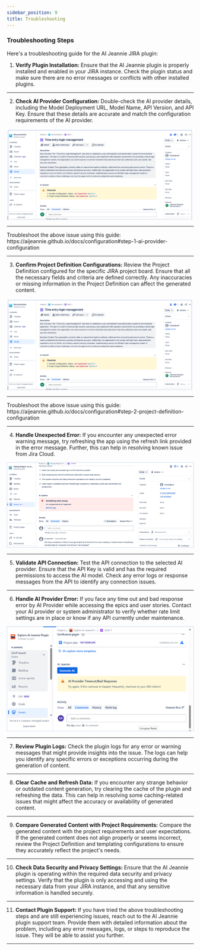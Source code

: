 ```yaml
---
sidebar_position: 9
title: Troubleshooting
---
```


### Troubleshooting Steps

Here's a troubleshooting guide for the AI Jeannie JIRA plugin:

1. **Verify Plugin Installation:** Ensure that the AI Jeannie plugin is properly installed and enabled in your JIRA instance. Check the plugin status and make sure there are no error messages or conflicts with other installed plugins.

<hr/>

2. **Check AI Provider Configuration:** Double-check the AI provider details, including the Model Deployment URL, Model Name, API Version, and API Key. Ensure that these details are accurate and match the configuration requirements of the AI provider.

<img src="/troubleshooting/ai-provider-error1.png" alt="AI Provider Error" />
<hr/>
Troubleshoot the above issue using this guide: https://aijeannie.github.io/docs/configuration#step-1-ai-provider-configuration

<hr/>

3. **Confirm Project Definition Configurations:** Review the Project Definition configured for the specific JIRA project board. Ensure that all the necessary fields and criteria are defined correctly. Any inaccuracies or missing information in the Project Definition can affect the generated content.

<img src="/troubleshooting/ai-provider-error1.png" alt="Project Definition Error" />
<hr/>
Troubleshoot the above issue using this guide: https://aijeannie.github.io/docs/configuration#step-2-project-definition-configuration
<hr/>

4. **Handle Unexpected Error:** If you encounter any unexpected error warning message, try refreshing the app using the refresh link provided in the error message. Further, this can help in resolving known issue from Jira Cloud.

<img src="/troubleshooting/handle-unexpected-error.png" alt="Project Definition Error" />
<hr/>

5. **Validate API Connection:** Test the API connection to the selected AI provider. Ensure that the API Key is valid and has the required permissions to access the AI model. Check any error logs or response messages from the API to identify any connection issues.

<hr/>

6. **Handle AI Provider Error:** If you face any time out and bad response error by AI Provider while accessing the epics and user stories. Contact your AI provider or system administrator to verify whether rate limit settings are in place or know if any API currently under maintenance. 

<img src="/troubleshooting/ai-provider-error2.png" alt="AI Provider Error" />
<hr/>

7. **Review Plugin Logs:** Check the plugin logs for any error or warning messages that might provide insights into the issue. The logs can help you identify any specific errors or exceptions occurring during the generation of content.

<hr/>

8. **Clear Cache and Refresh Data:** If you encounter any strange behavior or outdated content generation, try clearing the cache of the plugin and refreshing the data. This can help in resolving some caching-related issues that might affect the accuracy or availability of generated content.

<hr/>

9. **Compare Generated Content with Project Requirements:** Compare the generated content with the project requirements and user expectations. If the generated content does not align properly or seems incorrect, review the Project Definition and templating configurations to ensure they accurately reflect the project's needs.

<hr/>

10. **Check Data Security and Privacy Settings:** Ensure that the AI Jeannie plugin is operating within the required data security and privacy settings. Verify that the plugin is only accessing and using the necessary data from your JIRA instance, and that any sensitive information is handled securely.

<hr/>

11. **Contact Plugin Support:** If you have tried the above troubleshooting steps and are still experiencing issues, reach out to the AI Jeannie plugin support team. Provide them with detailed information about the problem, including any error messages, logs, or steps to reproduce the issue. They will be able to assist you further.

<hr/>
